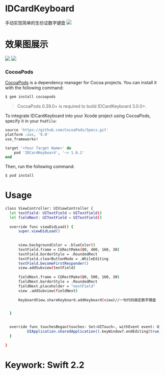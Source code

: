 # IDCardKeyboard
手动实现简单的生份证数字键盘
![](https://camo.githubusercontent.com/7d97f558ccb8751e27fa65eeee94047955eba100/68747470733a2f2f63646e2d696d616765732d312e6d656469756d2e636f6d2f6d61782f313630302f312a7861666332716159644d375a4f68655957614d6d51412e706e67)
# 效果图展示
![](http://7xslr9.com1.z0.glb.clouddn.com/2016-5-30-IDCardKeyboard.gif) ![](http://7xslr9.com1.z0.glb.clouddn.com/2016-5-30-IDCardKeyboard2.gif)
### CocoaPods

[CocoaPods](http://cocoapods.org) is a dependency manager for Cocoa projects. You can install it with the following command:

```bash
$ gem install cocoapods
```

> CocoaPods 0.39.0+ is required to build IDCardKeyboard 3.0.0+.

To integrate IDCardKeyboard into your Xcode project using CocoaPods, specify it in your `Podfile`:

```ruby
source 'https://github.com/CocoaPods/Specs.git'
platform :ios, '9.0'
use_frameworks!

target '<Your Target Name>' do
    pod 'IDCardKeyboard', '~> 1.0.2'
end
```

Then, run the following command:

```bash
$ pod install
```

# Usage
  ``` bash
  class ViewController: UIViewController {
    let textField: UITextField = UITextField()
    let fieldNext: UITextField = UITextField()
    
    override func viewDidLoad() {
        super.viewDidLoad()
        
        
        view.backgroundColor = .blueColor()
        textField.frame = CGRectMake(80, 400, 160, 30)
        textField.borderStyle = .RoundedRect
        textField.clearButtonMode = .WhileEditing
        textField.becomeFirstResponder()
        view.addSubview(textField)
        
        fieldNext.frame = CGRectMake(80, 500, 160, 30)
        fieldNext.borderStyle = .RoundedRect
        fieldNext.placeholder = "nextField"
        view .addSubview(fieldNext)
        
        KeyboardView.shareKeyboard.addKeyboard(view)//一句代码搞定数字键盘

        
    }
    
  
    override func touchesBegan(touches: Set<UITouch>, withEvent event: UIEvent?) {
            UIApplication.sharedApplication().keyWindow?.endEditing(true)
    }
    
}

  ```
# Keywork: Swift 2.2
